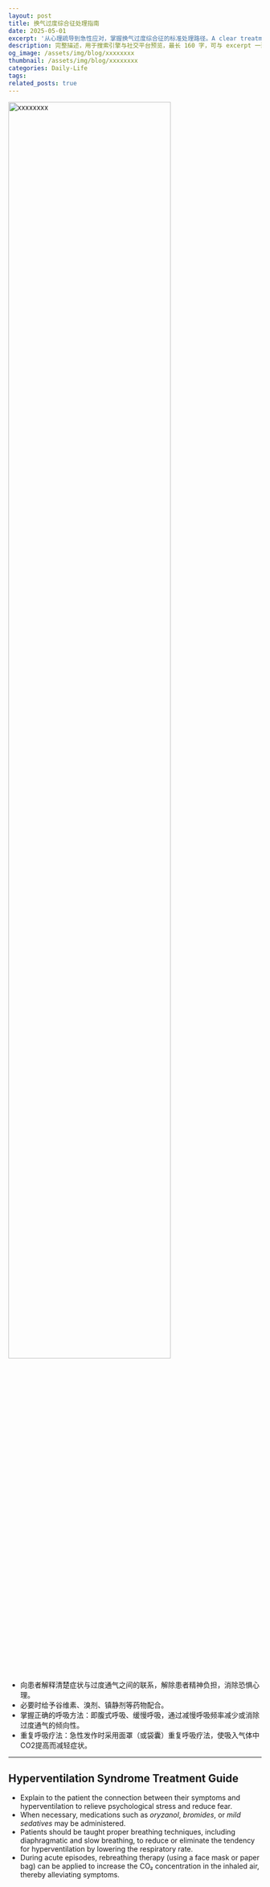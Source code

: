 ```yaml
---
layout: post
title: 换气过度综合征处理指南
date: 2025-05-01
excerpt: '从心理疏导到急性应对，掌握换气过度综合征的标准处理路径。A clear treatment approach for hyperventilation syndrome—from psychological relief to acute-phase rebreathing techniques.'
description: 完整描述，用于搜索引擎与社交平台预览，最长 160 字，可与 excerpt 一致
og_image: /assets/img/blog/xxxxxxxx
thumbnail: /assets/img/blog/xxxxxxxx
categories: Daily-Life
tags: 
related_posts: true
---
```


<img src="/assets/img/blog/xxxxxxxx" style="width:80%;" alt="xxxxxxxx">

- 向患者解释清楚症状与过度通气之间的联系，解除患者精神负担，消除恐惧心理。
- 必要时给予谷维素、溴剂、镇静剂等药物配合。
- 掌握正确的呼吸方法：即腹式呼吸、缓慢呼吸，通过减慢呼吸频率减少或消除过度通气的倾向性。
- 重复呼吸疗法：急性发作时采用面罩（或袋囊）重复呼吸疗法，使吸入气体中CO2提高而减轻症状。

---

## Hyperventilation Syndrome Treatment Guide

- Explain to the patient the connection between their symptoms and hyperventilation to relieve psychological stress and reduce fear.
- When necessary, medications such as *oryzanol*, *bromides*, or *mild sedatives* may be administered.
- Patients should be taught proper breathing techniques, including diaphragmatic and slow breathing, to reduce or eliminate the tendency for hyperventilation by lowering the respiratory rate.
- During acute episodes, rebreathing therapy (using a face mask or paper bag) can be applied to increase the CO₂ concentration in the inhaled air, thereby alleviating symptoms.